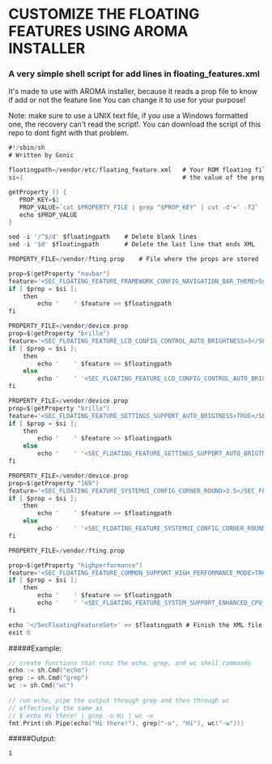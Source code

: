 # CUSTOMIZE THE FLOATING FEATURES USING AROMA INSTALLER
### A very simple shell script for add lines in floating_features.xml

It's made to use with AROMA installer, because it reads a prop file to know if add or not the feature line
You can change it to use for your purpose!

Note: make sure to use a UNIX text file, if you use a Windows formatted one, the recovery can't read the script!. You can download the script of this repo to dont fight with that problem.

``` go
#!/sbin/sh
# Written by Gonic

floatingpath=/vendor/etc/floating_feature.xml 	# Your ROM floating file
si=1 											# the value of the prop that allows the line to be written

getProperty () {
   PROP_KEY=$1
   PROP_VALUE=`cat $PROPERTY_FILE | grep "$PROP_KEY" | cut -d'=' -f2`
   echo $PROP_VALUE
}

sed -i '/^$/d' $floatingpath	# Delete blank lines 
sed -i '$d' $floatingpath		# Delete the last line that ends XML

PROPERTY_FILE=/vendor/fting.prop	# File where the props are stored

prop=$(getProperty "navbar")
feature='<SEC_FLOATING_FEATURE_FRAMEWORK_CONFIG_NAVIGATION_BAR_THEME>SupportLightNavigationBar|SupportCustomBgColor|SupportNaviBarRemoteView</SEC_FLOATING_FEATURE_FRAMEWORK_CONFIG_NAVIGATION_BAR_THEME>'
if [ $prop = $si ];
	then
		echo '    ' $feature >> $floatingpath
fi

PROPERTY_FILE=/vendor/device.prop
prop=$(getProperty "brillo")
feature='<SEC_FLOATING_FEATURE_LCD_CONFIG_CONTROL_AUTO_BRIGHTNESS>3</SEC_FLOATING_FEATURE_LCD_CONFIG_CONTROL_AUTO_BRIGHTNESS>'
if [ $prop = $si ];
	then
		echo '    ' $feature >> $floatingpath
	else
		echo '    ' '<SEC_FLOATING_FEATURE_LCD_CONFIG_CONTROL_AUTO_BRIGHTNESS>0</SEC_FLOATING_FEATURE_LCD_CONFIG_CONTROL_AUTO_BRIGHTNESS>' >> $floatingpath
fi

PROPERTY_FILE=/vendor/device.prop
prop=$(getProperty "brillo")
feature='<SEC_FLOATING_FEATURE_SETTINGS_SUPPORT_AUTO_BRIGTNESS>TRUE</SEC_FLOATING_FEATURE_SETTINGS_SUPPORT_AUTO_BRIGTNESS>'
if [ $prop = $si ];
	then
		echo '    ' $feature >> $floatingpath
	else
		echo '    ' '<SEC_FLOATING_FEATURE_SETTINGS_SUPPORT_AUTO_BRIGTNESS>FALSE</SEC_FLOATING_FEATURE_SETTINGS_SUPPORT_AUTO_BRIGTNESS>' >> $floatingpath
fi

PROPERTY_FILE=/vendor/device.prop
prop=$(getProperty "169")
feature='<SEC_FLOATING_FEATURE_SYSTEMUI_CONFIG_CORNER_ROUND>3.5</SEC_FLOATING_FEATURE_SYSTEMUI_CONFIG_CORNER_ROUND>'
if [ $prop = $si ];
	then
		echo '    ' $feature >> $floatingpath
	else
		echo '    ' '<SEC_FLOATING_FEATURE_SYSTEMUI_CONFIG_CORNER_ROUND>1</SEC_FLOATING_FEATURE_SYSTEMUI_CONFIG_CORNER_ROUND>' >> $floatingpath
fi

PROPERTY_FILE=/vendor/fting.prop

prop=$(getProperty "highperformance")
feature='<SEC_FLOATING_FEATURE_COMMON_SUPPORT_HIGH_PERFORMANCE_MODE>TRUE</SEC_FLOATING_FEATURE_COMMON_SUPPORT_HIGH_PERFORMANCE_MODE>'
if [ $prop = $si ];
	then
		echo '    ' $feature >> $floatingpath
		echo '    ' '<SEC_FLOATING_FEATURE_SYSTEM_SUPPORT_ENHANCED_CPU_RESPONSIVENESS>TRUE</SEC_FLOATING_FEATURE_SYSTEM_SUPPORT_ENHANCED_CPU_RESPONSIVENESS>' >> $floatingpath
fi

echo '</SecFloatingFeatureSet>' >> $floatingpath # Finish the XML file again
exit 0
```

#####Example:
``` go
// create functions that runs the echo, grep, and wc shell commands
echo := sh.Cmd("echo")
grep := sh.Cmd("grep")
wc := sh.Cmd("wc")
	
// run echo, pipe the output through grep and then through wc
// effectively the same as
// $ echo Hi there! | grep -o Hi | wc -w
fmt.Print(sh.Pipe(echo("Hi there!"), grep("-o", "Hi"), wc("-w")))
```	
#####Output:
```
1
```
